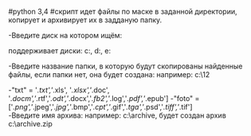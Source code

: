 #python 3,4
#скрипт идет файлы по маске в заданной директории, копирует и архивирует их в задданую папку.

-Введите диск на котором ищём:
<p>
поддерживает диски: c:, d:, e: 

-Введите название папки, в которую будут скопированы найденные файлы, если папки нет, она будет создана:
например: c:\12

-"txt" = '*.txt','*.xls', '*.xlsx','*.doc', '*.docm','*.rtf','*.odt','*.docx','*.fb2','*.log','*.pdf','*.epub']
-"foto" =['*.png','*.jpeg','*.jpg','*.bmp','*.cpt','*.gif','*.tga','*.psd','*.tiff','*.tif']  
-Введите имя архива:
например: c:\archive, будет создан архив c:\archive.zip

